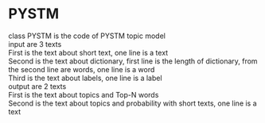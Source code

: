 # PYSTM  
class PYSTM is the code of PYSTM topic model  
input are 3 texts  
First is the text about short text, one line is a text  
Second is the text about dictionary, first line is the length of dictionary, from the second line are words, one line is a word  
Third is the text about labels, one line is a label  
output are 2 texts  
First is the text about topics and Top-N words  
Second is the text about topics and probability with short texts, one line is a text  
